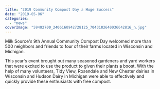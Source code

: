 ```yaml
---
title: "2019 Community Compost Day a Huge Success"
date: "2019-05-06"
categories: 
  - "news"
coverImage: "59402700_2406160942728125_7043102640036642816_n.jpg"
---
```


Milk Source's 9th Annual Community Compost Day welcomed more than 500 neighbors and friends to four of their farms located in Wisconsin and Michigan.

This year's event brought out many seasoned gardeners and yard workers that were excited to use the product to given their plants a boost. With the help of many volunteers, Tidy View, Rosendale and New Chester dairies in Wisconsin and Hudson Dairy in Michigan were able to effectively and quickly provide these enthusiasts with free compost.
